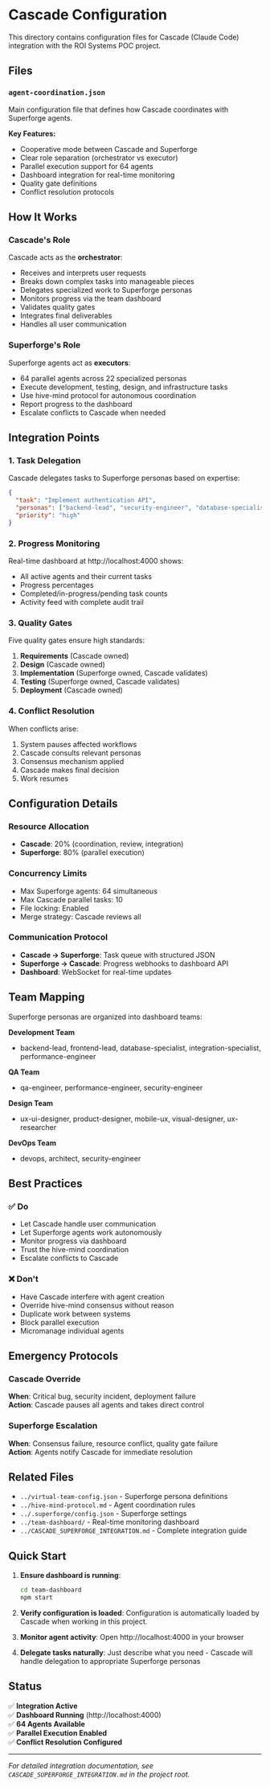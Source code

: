 # Cascade Configuration

This directory contains configuration files for Cascade (Claude Code) integration with the ROI Systems POC project.

## Files

### `agent-coordination.json`
Main configuration file that defines how Cascade coordinates with Superforge agents.

**Key Features:**
- Cooperative mode between Cascade and Superforge
- Clear role separation (orchestrator vs executor)
- Parallel execution support for 64 agents
- Dashboard integration for real-time monitoring
- Quality gate definitions
- Conflict resolution protocols

## How It Works

### Cascade's Role
Cascade acts as the **orchestrator**:
- Receives and interprets user requests
- Breaks down complex tasks into manageable pieces
- Delegates specialized work to Superforge personas
- Monitors progress via the team dashboard
- Validates quality gates
- Integrates final deliverables
- Handles all user communication

### Superforge's Role
Superforge agents act as **executors**:
- 64 parallel agents across 22 specialized personas
- Execute development, testing, design, and infrastructure tasks
- Use hive-mind protocol for autonomous coordination
- Report progress to the dashboard
- Escalate conflicts to Cascade when needed

## Integration Points

### 1. Task Delegation
Cascade delegates tasks to Superforge personas based on expertise:
```json
{
  "task": "Implement authentication API",
  "personas": ["backend-lead", "security-engineer", "database-specialist"],
  "priority": "high"
}
```

### 2. Progress Monitoring
Real-time dashboard at http://localhost:4000 shows:
- All active agents and their current tasks
- Progress percentages
- Completed/in-progress/pending task counts
- Activity feed with complete audit trail

### 3. Quality Gates
Five quality gates ensure high standards:
1. **Requirements** (Cascade owned)
2. **Design** (Cascade owned)
3. **Implementation** (Superforge owned, Cascade validates)
4. **Testing** (Superforge owned, Cascade validates)
5. **Deployment** (Cascade owned)

### 4. Conflict Resolution
When conflicts arise:
1. System pauses affected workflows
2. Cascade consults relevant personas
3. Consensus mechanism applied
4. Cascade makes final decision
5. Work resumes

## Configuration Details

### Resource Allocation
- **Cascade**: 20% (coordination, review, integration)
- **Superforge**: 80% (parallel execution)

### Concurrency Limits
- Max Superforge agents: 64 simultaneous
- Max Cascade parallel tasks: 10
- File locking: Enabled
- Merge strategy: Cascade reviews all

### Communication Protocol
- **Cascade → Superforge**: Task queue with structured JSON
- **Superforge → Cascade**: Progress webhooks to dashboard API
- **Dashboard**: WebSocket for real-time updates

## Team Mapping

Superforge personas are organized into dashboard teams:

**Development Team**
- backend-lead, frontend-lead, database-specialist, integration-specialist, performance-engineer

**QA Team**
- qa-engineer, performance-engineer, security-engineer

**Design Team**
- ux-ui-designer, product-designer, mobile-ux, visual-designer, ux-researcher

**DevOps Team**
- devops, architect, security-engineer

## Best Practices

### ✅ Do
- Let Cascade handle user communication
- Let Superforge agents work autonomously
- Monitor progress via dashboard
- Trust the hive-mind coordination
- Escalate conflicts to Cascade

### ❌ Don't
- Have Cascade interfere with agent creation
- Override hive-mind consensus without reason
- Duplicate work between systems
- Block parallel execution
- Micromanage individual agents

## Emergency Protocols

### Cascade Override
**When**: Critical bug, security incident, deployment failure  
**Action**: Cascade pauses all agents and takes direct control

### Superforge Escalation
**When**: Consensus failure, resource conflict, quality gate failure  
**Action**: Agents notify Cascade for immediate resolution

## Related Files

- `../virtual-team-config.json` - Superforge persona definitions
- `../hive-mind-protocol.md` - Agent coordination rules
- `../.superforge/config.json` - Superforge settings
- `../team-dashboard/` - Real-time monitoring dashboard
- `../CASCADE_SUPERFORGE_INTEGRATION.md` - Complete integration guide

## Quick Start

1. **Ensure dashboard is running**:
   ```bash
   cd team-dashboard
   npm start
   ```

2. **Verify configuration is loaded**:
   Configuration is automatically loaded by Cascade when working in this project.

3. **Monitor agent activity**:
   Open http://localhost:4000 in your browser

4. **Delegate tasks naturally**:
   Just describe what you need - Cascade will handle delegation to appropriate Superforge personas

## Status

✅ **Integration Active**  
✅ **Dashboard Running** (http://localhost:4000)  
✅ **64 Agents Available**  
✅ **Parallel Execution Enabled**  
✅ **Conflict Resolution Configured**

---

*For detailed integration documentation, see `CASCADE_SUPERFORGE_INTEGRATION.md` in the project root.*
